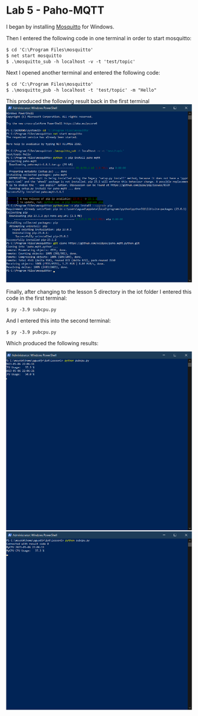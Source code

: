 # Lab 5 - Paho-MQTT

I began by installing [Mosquitto](https://mosquitto.org/download/) for Windows.

Then I entered the following code in one terminal in order to start mosquitto:
```
$ cd 'C:\Program Files\mosquitto'
$ net start mosquitto
$ .\mosquitto_sub -h localhost -v -t 'test/topic'
```

Next I opened another terminal and entered the following code:
```
$ cd 'C:\Program Files\mosquitto'
$ .\mosquitto_pub -h localhost -t 'test/topic' -m "Hello"
```

This produced the following result back in the first terminal
![first terminal](https://github.com/aguadagn/2023S-EE-322-A/blob/main/Lab_05/terminal%201.png)

Finally, after changing to the lesson 5 directory in the iot folder I entered this code in the first terminal:
```
$ py -3.9 subcpu.py
```

And I entered this into the second terminal:
```
$ py -3.9 pubcpu.py
```

Which produced the following results:

![terminal 1](https://github.com/aguadagn/2023S-EE-322-A/blob/main/Lab_05/pubcpu.png)
![terminal 2](https://github.com/aguadagn/2023S-EE-322-A/blob/main/Lab_05/subcpu.png)
